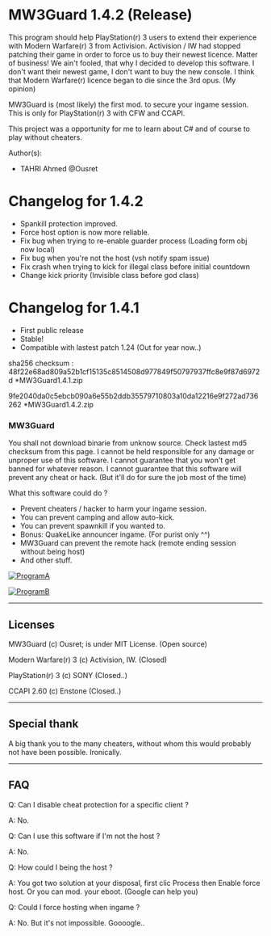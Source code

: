 ﻿MW3Guard 1.4.2 (Release)
========================

This program should help PlayStation(r) 3 users to extend their experience with Modern Warfare(r) 3 from Activision.
Activision / IW had stopped patching their game in order to force us to buy their newest licence.  Matter of business!
We ain't fooled, that why I decided to develop this software. I don't want their newest game, I don't want to buy the new console. 
I think that Modern Warfare(r) licence began to die since the 3rd opus. (My opinion)

MW3Guard is (most likely) the first mod. to secure your ingame session.
This is only for PlayStation(r) 3 with CFW and CCAPI.

This project was a opportunity for me to learn about C# and of course to play without cheaters.

Author(s): 
- TAHRI Ahmed @Ousret

Changelog for 1.4.2
===============
- Spankill protection improved.
- Force host option is now more reliable.
- Fix bug when trying to re-enable guarder process (Loading form obj now local)
- Fix bug when you're not the host (vsh notify spam issue)
- Fix crash when trying to kick for illegal class before initial countdown
- Change kick priority (Invisible class before god class)

Changelog for 1.4.1
================
- First public release
- Stable!
- Compatible with lastest patch 1.24 (Out for year now..)

sha256 checksum :
48f22e68ad809a52b1cf15135c8514508d977849f50797937ffc8e9f87d6972d *MW3Guard1.4.1.zip

9fe2040da0c5ebcb090a6e55b2ddb35579710803a10da12216e9f272ad736262 *MW3Guard1.4.2.zip

### MW3Guard
You shall not download binarie from unknow source. Check lastest md5 checksum from this page.
I cannot be held responsible for any damage or unproper use of this software.
I cannot guarantee that you won't get banned for whatever reason.
I cannot guarantee that this software will prevent any cheat or hack. (But it'll do for sure the job most of the time)

What this software could do ?
- Prevent cheaters / hacker to harm your ingame session.
- You can prevent camping and allow auto-kick.
- You can prevent spawnkill if you wanted to.
- Bonus: QuakeLike announcer ingame. (For purist only ^^)
- MW3Guard can prevent the remote hack (remote ending session without being host)
- And other stuff.

[![ProgramA](http://image.noelshack.com/fichiers/2015/35/1440914797-main-alive2.png)](http://image.noelshack.com/fichiers/2015/35/1440914797-main-alive2.png)

[![ProgramB](http://image.noelshack.com/fichiers/2015/35/1440915447-params.png)](http://image.noelshack.com/fichiers/2015/35/1440915447-params.png)

--------------------------------
Licenses
--------------------------------

MW3Guard (c) Ousret; is under MIT License. (Open source)

Modern Warfare(r) 3 (c) Activision, IW. (Closed)

PlayStation(r) 3 (c) SONY (Closed..)

CCAPI 2.60 (c) Enstone (Closed..)

--------------------------------
Special thank
--------------------------------

A big thank you to the many cheaters, without whom this would probably not have been possible.
Ironically.

--------------------------------
FAQ
--------------------------------

Q: Can I disable cheat protection for a specific client ?

A: No.

Q: Can I use this software if I'm not the host ?

A: No.

Q: How could I being the host ?

A: You got two solution at your disposal, first clic Process then Enable force host. Or you can mod. your eboot. (Google can help you)

Q: Could I force hosting when ingame ?

A: No. But it's not impossible. Goooogle..

